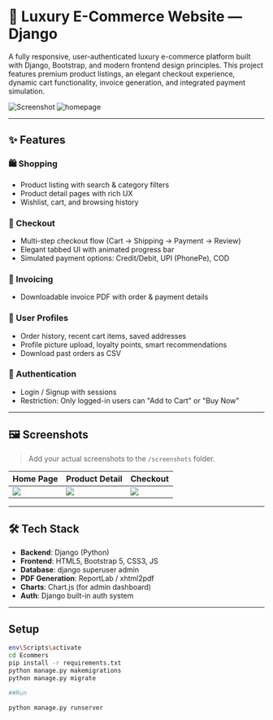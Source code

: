 # 💎 Luxury E-Commerce Website — Django

A fully responsive, user-authenticated luxury e-commerce platform built with Django, Bootstrap, and modern frontend design principles. This project features premium product listings, an elegant checkout experience, dynamic cart functionality, invoice generation, and integrated payment simulation.

![Screenshot](Pictures/screenshots/homepage.png)
![homepage](https://github.com/user-attachments/assets/083478a4-82d9-4411-afd9-de1ddb40e18a)


---

## ✨ Features

### 🛍️ Shopping
- Product listing with search & category filters
- Product detail pages with rich UX
- Wishlist, cart, and browsing history

### 💼 Checkout
- Multi-step checkout flow (Cart → Shipping → Payment → Review)
- Elegant tabbed UI with animated progress bar
- Simulated payment options: Credit/Debit, UPI (PhonePe), COD

### 🧾 Invoicing
- Downloadable invoice PDF with order & payment details

### 👤 User Profiles
- Order history, recent cart items, saved addresses
- Profile picture upload, loyalty points, smart recommendations
- Download past orders as CSV

### 🔐 Authentication
- Login / Signup with sessions
- Restriction: Only logged-in users can "Add to Cart" or "Buy Now"

---

## 🖼️ Screenshots

> Add your actual screenshots to the `/screenshots` folder.

| Home Page | Product Detail | Checkout |
|-----------|----------------|----------|
| ![](screenshots/homepage.png) | ![](screenshots/product-detail.png) | ![](screenshots/checkout.png) |

---

## 🛠️ Tech Stack

- **Backend**: Django (Python)
- **Frontend**: HTML5, Bootstrap 5, CSS3, JS
- **Database**: django superuser admin
- **PDF Generation**: ReportLab / xhtml2pdf
- **Charts**: Chart.js (for admin dashboard)
- **Auth**: Django built-in auth system

---

## Setup

```bash
env\Scripts\activate
cd Ecommers
pip install -r requirements.txt
python manage.py makemigrations
python manage.py migrate

##Run

python manage.py runserver


